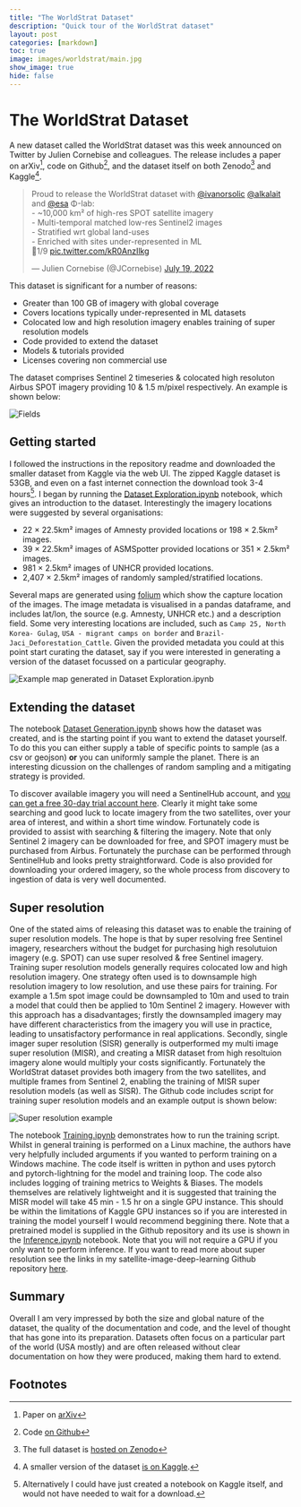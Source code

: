 ```yaml
---
title: "The WorldStrat Dataset"
description: "Quick tour of the WorldStrat dataset"
layout: post
categories: [markdown]
toc: true
image: images/worldstrat/main.jpg
show_image: true
hide: false
---
```

# The WorldStrat Dataset

A new dataset called the WorldStrat dataset was this week announced on Twitter by Julien Cornebise and colleagues. The release includes a paper on arXiv[^1], code on Github[^2], and the dataset itself on both Zenodo[^3] and Kaggle[^4]. 

<blockquote class="twitter-tweet tw-align-center"><p lang="en" dir="ltr">Proud to release the WorldStrat dataset with <a href="https://twitter.com/ivanorsolic?ref_src=twsrc%5Etfw">@ivanorsolic</a> <a href="https://twitter.com/alkalait?ref_src=twsrc%5Etfw">@alkalait</a> and <a href="https://twitter.com/esa?ref_src=twsrc%5Etfw">@esa</a> Φ-lab:<br>- ~10,000 km² of high-res SPOT satellite imagery<br>- Multi-temporal matched low-res Sentinel2 images<br>- Stratified wrt global land-uses<br>- Enriched with sites under-represented in ML<br>🧵1/9 <a href="https://t.co/kR0AnzIlkg">pic.twitter.com/kR0AnzIlkg</a></p>&mdash; Julien Cornebise (@JCornebise) <a href="https://twitter.com/JCornebise/status/1549356696664956928?ref_src=twsrc%5Etfw">July 19, 2022</a></blockquote> <script async src="https://platform.twitter.com/widgets.js" charset="utf-8"></script>

This dataset is significant for a number of reasons:

- Greater than 100 GB of imagery with global coverage
- Covers locations typically under-represented in ML datasets
- Colocated low and high resolution imagery enables training of super resolution models
- Code provided to extend the dataset
- Models & tutorials provided
- Licenses covering non commercial use

The dataset comprises Sentinel 2 timeseries & colocated high resoluton Airbus SPOT imagery providing 10 & 1.5 m/pixel respectively. An example is shown below:

![](https://raw.githubusercontent.com/robmarkcole/blog/master/images/worldstrat/fields.jpg "Fields" )

## Getting started
I followed the instructions in the repository readme and downloaded the smaller dataset from Kaggle via the web UI. The zipped Kaggle dataset is 53GB, and even on a fast internet connection the download took 3-4 hours[^5]. I began by running the [Dataset Exploration.ipynb](https://github.com/worldstrat/worldstrat/blob/main/Dataset%20Exploration.ipynb) notebook, which gives an introduction to the dataset. Interestingly the imagery locations were suggested by several organisations:

- 22 × 22.5km² images of Amnesty provided locations or 198 × 2.5km² images.
- 39 × 22.5km² images of ASMSpotter provided locations or 351 × 2.5km² images.
- 981 × 2.5km² images of UNHCR provided locations.
- 2,407 × 2.5km² images of randomly sampled/stratified locations.

Several maps are generated using [folium](http://python-visualization.github.io/folium/) which show the capture location of the images. The image metadata is visualised in a pandas dataframe, and includes lat/lon, the source (e.g. Amnesty, UNHCR etc.) and a description field. Some very interesting locations are included, such as `Camp 25, North Korea- Gulag`, `USA - migrant camps on border` and `Brazil-Jaci_Deforestation_Cattle`. Given the provided metadata you could at this point start curating the dataset, say if you were interested in generating a version of the dataset focussed on a particular geography.

![](https://raw.githubusercontent.com/robmarkcole/blog/master/images/worldstrat/map.jpg "Example map generated in Dataset Exploration.ipynb" )

## Extending the dataset
The notebook [Dataset Generation.ipynb](https://github.com/worldstrat/worldstrat/blob/main/Dataset%20Generation.ipynb) shows how the dataset was created, and is the starting point if you want to extend the dataset yourself. To do this you can either supply a table of specific points to sample (as a csv or geojson) **or** you can uniformly sample the planet. There is an interesting dicussion on the challenges of random sampling and a mitigating strategy is provided. 

To discover available imagery you will need a SentinelHub account, and [you can get a free 30-day trial account here](https://www.sentinel-hub.com/trial). Clearly it might take some searching and good luck to locate imagery from the two satellites, over your area of interest, and within a short time window. Fortunately code is provided to assist with searching & filtering the imagery. Note that only Sentinel 2 imagery can be downloaded for free, and SPOT imagery must be purchased from Airbus. Fortunately the purchase can be performed through SentinelHub and looks pretty straightforward. Code is also provided for downloading your ordered imagery, so the whole process from discovery to ingestion of data is very well documented.

## Super resolution
One of the stated aims of releasing this dataset was to enable the training of super resolution models. The hope is that by super resolving free Sentinel imagery, researchers without the budget for purchasing high resolutuion imagery (e.g. SPOT) can use super resolved & free Sentinel imagery. Training super resolution models generally requires colocated low and high resolution imagery. One strategy often used is to downsample high resolution imagery to low resolution, and use these pairs for training. For example a 1.5m spot image could be downsampled to 10m and used to train a model that could then be applied to 10m Sentinel 2 imagery. However with this approach has a disadvantages; firstly the downsampled imagery may have different characteristics from the imagery you will use in practice, leading to unsatisfactory performance in real applications. Secondly, single imager super resolution (SISR) generally is outperformed my multi image super resolution (MISR), and creating a MISR dataset from high resoltuion imagery alone would multiply your costs significantly. Fortunately the WorldStrat dataset provides both imagery from the two satellites, and multiple frames from Sentinel 2, enabling the training of MISR super resolution models (as well as SISR). The Github code includes script for training super resolution models and an example output is shown below:

![](https://raw.githubusercontent.com/robmarkcole/blog/master/images/worldstrat/SR.jpg "Super resolution example" )

The notebook [Training.ipynb](https://github.com/worldstrat/worldstrat/blob/main/Training.ipynb) demonstrates how to run the training script. Whilst in general training is performed on a Linux machine, the authors have very helpfully included arguments if you wanted to perform training on a Windows machine. The code itself is written in python and uses pytorch and pytorch-lightning for the model and training loop. The code also includes logging of training metrics to Weights & Biases. The models themselves are relatively lightweight and it is suggested that training the MISR model will take 45 min - 1.5 hr on a single GPU instance. This should be within the limitations of Kaggle GPU instances so if you are interested in training the model yourself I would recommend beggining there. Note that a pretrained model is supplied in the Github repository and its use is shown in the [Inference.ipynb](https://github.com/worldstrat/worldstrat/blob/main/Inference.ipynb) notebook. Note that you will not require a GPU if you only want to perform inference. If you want to read more about super resolution see the links in my satellite-image-deep-learning Github repository [here](https://github.com/robmarkcole/satellite-image-deep-learning#super-resolution). 

## Summary
Overall I am very impressed by both the size and global nature of the dataset, the quality of the documentation and code, and the level of thought that has gone into its preparation. Datasets often focus on a particular part of the world (USA mostly) and are often released without clear documentation on how they were produced, making them hard to extend.

## Footnotes
[^1]: Paper on [arXiv](https://arxiv.org/abs/2207.06418)
[^2]: Code [on Github](https://github.com/worldstrat/worldstrat)
[^3]: The full dataset is [hosted on Zenodo](https://zenodo.org/record/6810792#.YtjNb-zMK3I)
[^4]: A smaller version of the dataset [is on Kaggle](https://www.kaggle.com/datasets/jucor1/worldstrat). 
[^5]: Alternatively I could have just created a notebook on Kaggle itself, and would not have needed to wait for a download.

